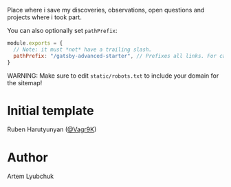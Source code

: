 Place where i save my discoveries, observations, open questions and projects where i took part.

You can also optionally set `pathPrefix`:

```js
module.exports = {
  // Note: it must *not* have a trailing slash.
  pathPrefix: "/gatsby-advanced-starter", // Prefixes all links. For cases when deployed to example.github.io/gatsby-advanced-starter/.
}
```

WARNING: Make sure to edit `static/robots.txt` to include your domain for the sitemap!

# Initial template

Ruben Harutyunyan ([@Vagr9K](https://twitter.com/Vagr9K))

# Author

Artem Lyubchuk

